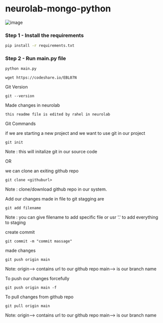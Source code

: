 # neurolab-mongo-python

![image](https://user-images.githubusercontent.com/57321948/196933065-4b16c235-f3b9-4391-9cfe-4affcec87c35.png)

### Step 1 - Install the requirements

```bash
pip install -r requirements.txt
```

### Step 2 - Run main.py file

```bash
python main.py
```


```
wget https://codeshare.io/EBL07N
```

Git Version
```
git --version
```

Made changes in neurolab 
```
this readme file is edited by rahel in neurolab
```


Git Commands 

if we are starting a new project and we want to use git in our project 
```
git init
```
Note : this will initalize git in our source code

OR 

we can clone an exiting github repo
```
git clone <githuburl>
```
Note : clone/download github repo in our system.

Add our changes made in file to git stagging are
```
git add filename
```
Note : you can give filename to add specific file or usr '.' to add everything to staging

create commit 
```
git commit -m "commit massage"
```
made changes 
```
git push origin main
```
Note: origin--> contains url to our github repo
main--> is our branch name

To push our changes forcefully
```
git push origin main -f
```

To pull  changes from github repo 
```
git pull origin main
```

Note: origin--> contains url to our github repo
main--> is our branch name

